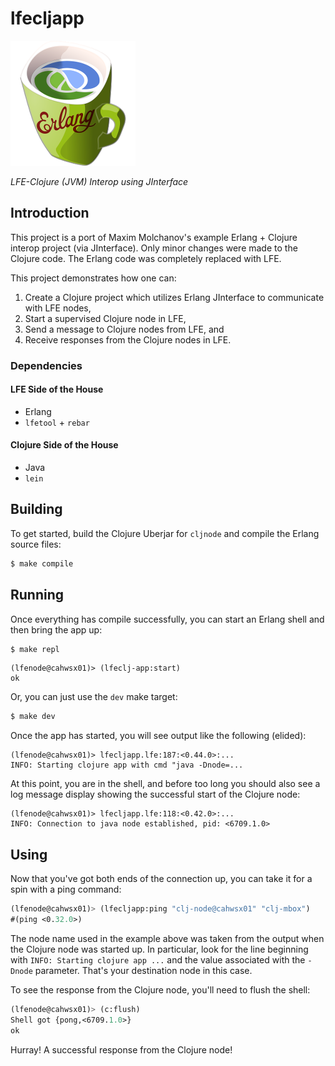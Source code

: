 # lfecljapp

<a href="resources/images/LispFlavoredErlangClojure-medium-square.png">
<img src="resources/images/LispFlavoredErlangClojure-small-square.png" />
</a>

*LFE-Clojure (JVM) Interop using JInterface*

## Introduction

This project is a port of Maxim Molchanov's example Erlang + Clojure interop
project (via JInterface). Only minor changes were made to the Clojure code.
The Erlang code was completely replaced with LFE.

This project demonstrates how one can:

1. Create a Clojure project which utilizes Erlang JInterface to communicate
   with LFE nodes,
1. Start a supervised Clojure node in LFE,
1. Send a message to Clojure nodes from LFE, and
1. Receive responses from the Clojure nodes in LFE.


### Dependencies

#### LFE Side of the House

* Erlang
* ``lfetool`` + ``rebar``

#### Clojure Side of the House

* Java
* ``lein``

## Building

To get started, build the Clojure Uberjar for ``cljnode`` and compile the
Erlang source files:

```bash
$ make compile
```

## Running

Once everything has compile successfully, you can start an Erlang shell and
then bring the app up:

```bash
$ make repl
```

```lfe
(lfenode@cahwsx01)> (lfeclj-app:start)
ok
```

Or, you can just use the ``dev`` make target:

```bash
$ make dev
```

Once the app has started, you will see output like the following (elided):

```
(lfenode@cahwsx01)> lfecljapp.lfe:187:<0.44.0>:...
INFO: Starting clojure app with cmd "java -Dnode=...
```

At this point, you are in the shell, and before too long you should also see
a log message display showing the successful start of the Clojure node:

```
(lfenode@cahwsx01)> lfecljapp.lfe:118:<0.42.0>:...
INFO: Connection to java node established, pid: <6709.1.0>
```

## Using

Now that you've got both ends of the connection up, you can take it for a
spin with a ping command:

```cl
(lfenode@cahwsx01)> (lfecljapp:ping "clj-node@cahwsx01" "clj-mbox")
#(ping <0.32.0>)
```

The node name used in the example above was taken from the output when the
Clojure node was started up. In particular, look for the line beginning with
``INFO: Starting clojure app ...`` and the value associated with the ``-Dnode``
parameter. That's your destination node in this case.

To see the response from the Clojure node, you'll need to flush the shell:

```cl
(lfenode@cahwsx01)> (c:flush)
Shell got {pong,<6709.1.0>}
ok
```

Hurray! A successful response from the Clojure node!
